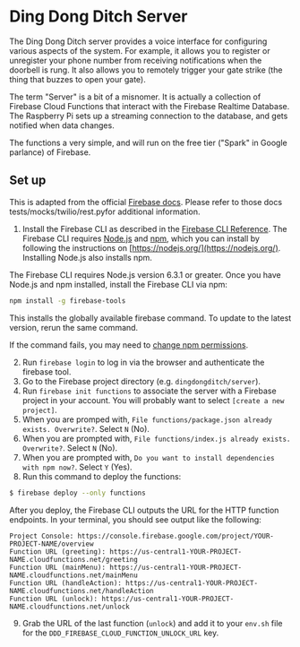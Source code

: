 Ding Dong Ditch Server
======================

The Ding Dong Ditch server provides a voice interface for configuring various aspects
of the system. For example, it allows you to register or unregister your phone
number from receiving notifications when the doorbell is rung. It also allows
you to remotely trigger your gate strike (the thing that buzzes to open your gate).

The term "Server" is a bit of a misnomer. It is actually a collection of Firebase
Cloud Functions that interact with the Firebase Realtime Database. The Raspberry Pi
sets up a streaming connection to the database, and gets notified when data changes.

The functions a very simple, and will run on the free tier ("Spark" in Google parlance)
of Firebase.

Set up
------
This is adapted from the official [Firebase docs](https://firebase.google.com/docs/functions/get-started). Please refer to those docs tests/mocks/twilio/rest.pyfor additional information.

1. Install the Firebase CLI as described in the [Firebase CLI Reference](https://firebase.google.com/docs/cli/  ). The Firebase CLI requires [Node.js](https://nodejs.org/) and [npm](https://www.npmjs.org/), which you can install by following the instructions on [https://nodejs.org/](https://nodejs.org/). Installing Node.js also installs npm.

  The Firebase CLI requires Node.js version 6.3.1 or greater. Once you have Node.js and npm installed, install the Firebase CLI via npm:

  ```bash
  npm install -g firebase-tools
  ```

  This installs the globally available firebase command. To update to the latest version, rerun the same command.

  If the command fails, you may need to [change npm permissions](https://docs.npmjs.com/getting-started/fixing-npm-permissions).

2. Run `firebase login` to log in via the browser and authenticate the firebase tool.
3. Go to the Firebase project directory (e.g. `dingdongditch/server`).
4. Run `firebase init functions` to associate the server with a Firebase project in your account. You will probably want to select `[create a new project]`.
5. When you are promped with, `File functions/package.json already exists. Overwrite?`. Select `N` (No).
6. When you are prompted with, `File functions/index.js already exists. Overwrite?`. Select `N` (No).
7. When you are prompted with, `Do you want to install dependencies with npm now?`. Select `Y` (Yes).
8. Run this command to deploy the functions:

  ```bash
  $ firebase deploy --only functions
  ```

  After you deploy, the Firebase CLI outputs the URL for the HTTP function endpoints. In your terminal, you should see output like the following:

  ```
  Project Console: https://console.firebase.google.com/project/YOUR-PROJECT-NAME/overview
  Function URL (greeting): https://us-central1-YOUR-PROJECT-NAME.cloudfunctions.net/greeting
  Function URL (mainMenu): https://us-central1-YOUR-PROJECT-NAME.cloudfunctions.net/mainMenu
  Function URL (handleAction): https://us-central1-YOUR-PROJECT-NAME.cloudfunctions.net/handleAction
  Function URL (unlock): https://us-central1-YOUR-PROJECT-NAME.cloudfunctions.net/unlock
  ```
9. Grab the URL of the last function (`unlock`) and add it to your `env.sh` file for the
  `DDD_FIREBASE_CLOUD_FUNCTION_UNLOCK_URL` key.
